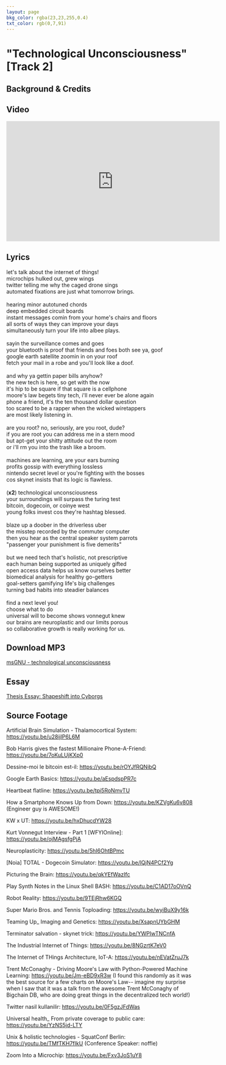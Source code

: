 ```yaml
---
layout: page
bkg_color: rgba(23,23,255,0.4)
txt_color: rgb(0,7,91)
---
```


# "Technological Unconsciousness" [Track 2]

## Background & Credits

## Video

<div class="embed-responsive embed-responsive-16by9">
  <iframe width="560" height="315" src="https://www.youtube.com/embed/wIhyuJMQj-M" frameborder="0" allowfullscreen></iframe>
</div>

## Lyrics

let's talk about the internet of things!<br>
microchips hulked out, grew wings<br>
twitter telling me why the caged drone sings<br>
automated fixations are just what tomorrow brings.<br>
<br>
hearing minor autotuned chords<br>
deep embedded circuit boards<br>
instant messages comin from your home's chairs and floors<br>
all sorts of ways they can improve your days<br>
simultaneously turn your life into albee plays.<br>
<br>
sayin the surveillance comes and goes<br>
your bluetooth is proof that friends and foes both see ya, goof<br>
google earth satellite zoomin in on your roof<br>
fetch your mail in a robe and you'll look like a doof.<br>
<br>
and why ya gettin paper bills anyhow?<br>
the new tech is here, so get with the now<br>
it's hip to be square if that square is a cellphone<br>
moore's law begets tiny tech, i'll never ever be alone again<br>
phone a friend, it's the ten thousand dollar question<br>
too scared to be a rapper when the wicked wiretappers<br>
are most likely listening in.<br>
<br>
are you root? no, seriously, are you root, dude?<br>
if you are root you can address me in a stern mood<br>
but apt-get your shitty attitude out the room<br>
or i'll rm you into the trash like a broom.<br>
<br>
machines are learning, are your ears burning<br>
profits gossip with everything lossless<br>
nintendo secret level or you're fighting with the bosses<br>
cos skynet insists that its logic is flawless.<br>
<br>
(**x2**) technological unconsciousness<br>
your surroundings will surpass the turing test<br>
bitcoin, dogecoin, or coinye west<br>
young folks invest cos they're hashtag blessed.<br>
<br>
blaze up a doober in the driverless uber<br>
the misstep recorded by the commuter computer<br>
then you hear as the central speaker system parrots<br>
"passenger your punishment is five demerits"<br>
<br>
but we need tech that's holistic, not prescriptive<br>
each human being supported as uniquely gifted<br>
open access data helps us know ourselves better<br>
biomedical analysis for healthy go-getters<br>
goal-setters gamifying life's big challenges<br>
turning bad habits into steadier balances<br>
<br>
find a next level you!<br>
choose what to do<br>
universal will to become shows vonnegut knew<br>
our brains are neuroplastic and our limits porous<br>
so collaborative growth is really working for us.

## Download MP3

[msGNU - technological unconsciousness](/mp3s/Iot.mp3)

## Essay

[Thesis Essay: Shapeshift into Cyborgs](/pdfs/chelsea_palmer_SIC_essay2.pdf)

## Source Footage


Artificial Brain Simulation - Thalamocortical System: https://youtu.be/u28ijlP6L6M

Bob Harris gives the fastest Millionaire Phone-A-Friend: https://youtu.be/7oKuLUjKXp0

Dessine-moi le bitcoin est-il: https://youtu.be/rOYJfRQNibQ

Google Earth Basics: https://youtu.be/aEspdspPR7c

Heartbeat flatline: https://youtu.be/tpi5RoNmvTU

How a Smartphone Knows Up from Down: https://youtu.be/KZVgKu6v808
(Engineer guy is AWESOME!)

KW x UT: https://youtu.be/hxDhucdYW28

Kurt Vonnegut Interview - Part 1 [WFYIOnline]: https://youtu.be/ojMAgsfgPjA

Neuroplasticity: https://youtu.be/5hI6OhtBPmc

[Noia] TOTAL - Dogecoin Simulator: https://youtu.be/lQjN4PCf2Yg

Picturing the Brain: https://youtu.be/qkYEfWazIfc

Play Synth Notes in the Linux Shell BASH: https://youtu.be/C1AD17oOVnQ

Robot Reality: https://youtu.be/9TEjRhw6KGQ

Super Mario Bros. and Tennis Toploading: https://youtu.be/wyiBuX9y16k

Teaming Up_ Imaging and Genetics: https://youtu.be/XsapnUYbGHM

Terminator salvation - skynet trick: https://youtu.be/YWPIwTNCnfA

The Industrial Internet of Things: https://youtu.be/8NGzrtK7eV0

The Internet of THings Architecture, IoT-A: https://youtu.be/nEVatZruJ7k

Trent McConaghy - Driving Moore's Law with Python-Powered Machine Learning: https://youtu.be/Jm-eBD9xR3w
(I found this randomly as it was the best source for a few charts on Moore's Law-- imagine my surprise when I saw that it was a talk from the awesome Trent McConaghy of Bigchain DB, who are doing great things in the decentralized tech world!)

Twitter nasil kullanilir: https://youtu.be/0F5gzJFdWas

Universal health_ From private coverage to public care: https://youtu.be/YzNS5jd-LTY

Unix & holistic technologies - SquatConf Berlin: https://youtu.be/TMfTKH7fIkU
(Conference Speaker: noffle)

Zoom Into a Microchip: https://youtu.be/Fxv3JoS1uY8
